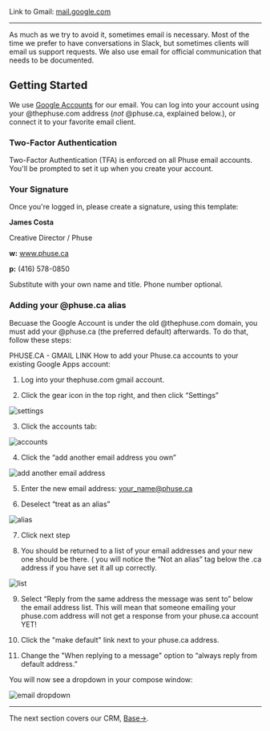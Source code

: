 Link to Gmail: [mail.google.com](https://mail.google.com)

---

As much as we try to avoid it, sometimes email is necessary. Most of the time we prefer to have conversations in Slack, but sometimes clients will email us support requests. We also use email for official communication that needs to be documented.

## Getting Started

We use [Google Accounts](https://accounts.google.com) for our email. You can log into your account using your @thephuse.com address (*not* @phuse.ca, explained below.), or connect it to your favorite email client.

### Two-Factor Authentication

Two-Factor Authentication (TFA) is enforced on all Phuse email accounts. You'll be prompted to set it up when you create your account.

### Your Signature

Once you're logged in, please create a signature, using this template:

  **James Costa**

  Creative Director / Phuse

  **w:** www.phuse.ca

  **p:** (416) 578-0850

Substitute with your own name and title. Phone number optional.

### Adding your @phuse.ca alias

Becuase the Google Account is under the old @thephuse.com domain, you must add your @phuse.ca (the preferred default) afterwards. To do that, follow these steps:

PHUSE.CA - GMAIL LINK
How to add your Phuse.ca accounts to your existing Google Apps account: 


1. Log into your thephuse.com gmail account. 

2. Click the gear icon in the top right, and then click “Settings” 

  ![settings](/img/screenshots/email_00.png)

3. Click the accounts tab:

  ![accounts](/img/screenshots/email_04.png)

4. Click the “add another email address you own”

  ![add another email address](/img/screenshots/email_02.png)

5. Enter the new email address: your_name@phuse.ca 

6. Deselect “treat as an alias”

  ![alias](/img/screenshots/email_01.png)

7. Click next step

8. You should be returned to a list of your email addresses and your new one should be there. ( you will notice the “Not an alias” tag below the .ca address if you have set it all up correctly. 

  ![list](/img/screenshots/email_05.png)

9. Select “Reply from the same address the message was sent to” below the email address list. This will mean that someone emailing your phuse.com address will not get a response from your phuse.ca account YET!

10. Click the "make default" link next to your phuse.ca address.

11. Change the "When replying to a message" option to “always reply from default address.”

  You will now see a dropdown in your compose window: 

  ![email dropdown](/img/screenshots/email_03.png)

---

The next section covers our CRM, [Base&#8594;](/Tools_&_Apps/Base).